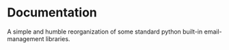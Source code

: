 # Documentation

A simple and humble reorganization of some standard python built-in email-management libraries. 